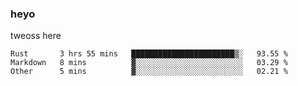 ### heyo
tweoss here

<!--START_SECTION:waka-->

```text
Rust       3 hrs 55 mins   ███████████████████████▒░   93.55 %
Markdown   8 mins          ▓░░░░░░░░░░░░░░░░░░░░░░░░   03.29 %
Other      5 mins          ▓░░░░░░░░░░░░░░░░░░░░░░░░   02.21 %
```

<!--END_SECTION:waka-->

<!--
**Tweoss/tweoss** is a ✨ _special_ ✨ repository because its `README.md` (this file) appears on your GitHub profile.

Here are some ideas to get you started:

- 🔭 I’m currently working on ...
- 🌱 I’m currently learning ...
- 👯 I’m looking to collaborate on ...
- 🤔 I’m looking for help with ...
- 💬 Ask me about ...
- 📫 How to reach me: ...
- 😄 Pronouns: ...
- ⚡ Fun fact: ...
-->
